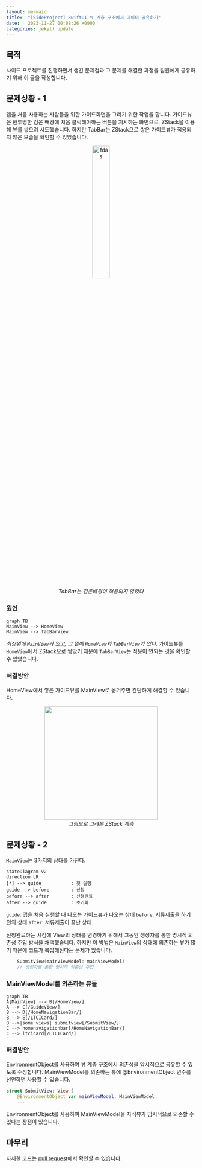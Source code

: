 ```yaml
---
layout: mermaid
title:  "[SideProject] SwiftUI 뷰 계층 구조에서 데이터 공유하기"
date:   2023-11-27 00:08:26 +0900
categories: jekyll update
---
```


## 목적
사이드 프로젝트를 진행하면서 생긴 문제점과 그 문제를 해결한 과정을 팀원에게 공유하기 위해 이 글을 작성합니다.

## 문제상황 - 1
앱을 처음 사용하는 사람들을 위한 가이드화면을 그리기 위한 작업을 합니다. 가이드뷰은 반투명한 검은 배경에 처음 클릭해야하는 버튼을 지시하는 화면으로, ZStack을 이용해 뷰를 쌓으려 시도했습니다. 하지만 TabBar는 ZStack으로 쌓은 가이드뷰가 적용되지 않은 모습을 확인할 수 있었습니다.
<p align="center">
    <img alt="fdas" src="https://velog.velcdn.com/images/mun9769/post/c2fd6338-8856-4f7d-b633-c7c5deaa8e89/image.png" width="30%">
    <em style="display: block;">TabBar는 검은배경이 적용되지 않았다</em>
</p>


### 원인
```mermaid
graph TB
MainView --> HomeView
MainView --> TabBarView
```
_최상위에 `MainView`가 있고, 그 밑에 `HomeView`와 `TabBarView`가 있다._ 
가이드뷰를 `HomeView`에서 ZStack으로 쌓았기 때문에 `TabBarView`는 적용이 안되는 것을 확인할 수 있었습니다.


### 해결방안

HomeView에서 쌓은 가이드뷰를 MainView로 옮겨주면 간단하게 해결할 수 있습니다. 

<p align="center">
    <img src="https://velog.velcdn.com/images/mun9769/post/55a821d8-c2b8-49c3-963f-dbe5cb34fc20/image.jpg" width="300">
    <em style="display: block;">그림으로 그려본 ZStack 계층</em>
</p>

## 문제상황 - 2
`MainView`는 3가지의 상태를 가진다.

```mermaid
stateDiagram-v2
direction LR
[*] --> guide           : 첫 실행
guide --> before        : 신청
before --> after        : 신청완료
after --> guide         : 초기화
```
`guide`: 앱을 처음 실행할 때 나오는 가이드뷰가 나오는 상태
`before`: 서류제출을 하기 전의 상태
`after`: 서류제출이 끝난 상태

신청완료하는 시점에 View의 상태를 변경하기 위해서 그동안 생성자를 통한 명시적 의존성 주입 방식을 채택했습니다. 하지만 이 방법은 `MainView`의 상태에 의존하는 뷰가 많기 때문에 코드가 복잡해진다는 문제가 있습니다.

```swift
    SubmitView(mainViewModel: mainViewModel)
    // 생성자를 통한 명시적 의존성 주입
```

### MainViewModel를 의존하는 뷰들

```mermaid
graph TB
A[MainView] --> B[/HomeView/]
A --> C[/GuideView/]
B --> D[/HomeNavigationBar/]
B --> E[/LTCICard/]
B -->|some views| submitview[/SubmitView/]
C --> homenavigationbar[/HomeNavigationBar/]
C --> ltcicard[/LTCICard/]
```



### 해결방안
EnvironmentObject를 사용하여 뷰 계층 구조에서 의존성을 암시적으로 공유할 수 있도록 수정합니다. MainViewModel를 의존하는 뷰에 @EnvironmentObject 변수를 선언하면 사용할 수 있습니다.

```swift
struct SubmitView: View {
    @EnvironmentObject var mainViewModel: MainViewModel
    ...
```

EnvironmentObject를 사용하여 MainViewModel을 자식뷰가 암시적으로 의존할 수 있다는 장점이 있습니다.

## 마무리
자세한 코드는 [pull request](https://github.com/DeveloperAcademy-POSTECH/MacC-Team2-Nutty/pull/173)에서 확인할 수 있습니다. 


<br>

[jekyll-docs]: https://jekyllrb.com/docs/home
[jekyll-gh]:   https://github.com/jekyll/jekyll
[jekyll-talk]: https://talk.jekyllrb.com/
